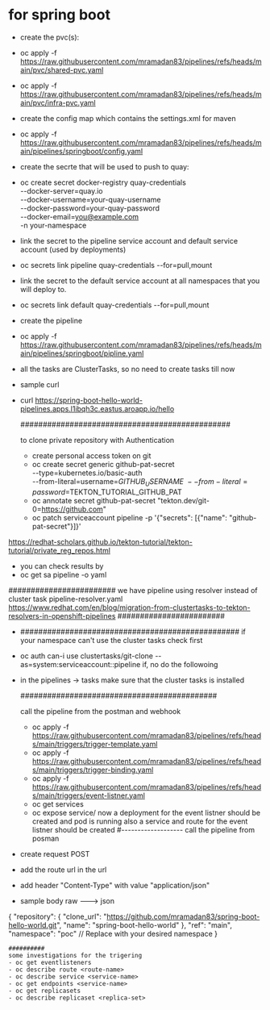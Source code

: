 # for spring boot
- create the pvc(s):
- oc apply -f https://raw.githubusercontent.com/mramadan83/pipelines/refs/heads/main/pvc/shared-pvc.yaml
- oc apply -f https://raw.githubusercontent.com/mramadan83/pipelines/refs/heads/main/pvc/infra-pvc.yaml
- create the config map which contains the settings.xml for maven
- oc apply -f https://raw.githubusercontent.com/mramadan83/pipelines/refs/heads/main/pipelines/springboot/config.yaml
- create the secrte that will be used to push to quay:
- oc create secret docker-registry quay-credentials \
  --docker-server=quay.io \
  --docker-username=your-quay-username \
  --docker-password=your-quay-password \
  --docker-email=you@example.com \
  -n your-namespace
- link the secret to  the pipeline service account and default service account (used by deployments)
- oc secrets link pipeline quay-credentials --for=pull,mount
- link the secret to the default service account at all namespaces that you will deploy to.
- oc secrets link default quay-credentials --for=pull,mount
- create the pipeline
- oc apply -f https://raw.githubusercontent.com/mramadan83/pipelines/refs/heads/main/pipelines/springboot/pipline.yaml
- all the tasks are ClusterTasks, so no need to create tasks till now

- sample curl
- curl https://spring-boot-hello-world-pipelines.apps.l1ibqh3c.eastus.aroapp.io/hello

  ###############################################

  to clone private repository with Authentication
  - create personal access token on git
  - oc create secret generic github-pat-secret \
    --type=kubernetes.io/basic-auth \
    --from-literal=username=$GITHUB_USERNAME \
    --from-literal=password=$TEKTON_TUTORIAL_GITHUB_PAT
  - oc annotate secret github-pat-secret "tekton.dev/git-0=https://github.com"
  - oc patch serviceaccount pipeline -p '{"secrets": [{"name": "github-pat-secret"}]}'

 https://redhat-scholars.github.io/tekton-tutorial/tekton-tutorial/private_reg_repos.html
 
  - you can check results by
  - oc get sa pipeline -o yaml

########################
we  have pipeline using resolver instead of cluster task pipeline-resolver.yaml
https://www.redhat.com/en/blog/migration-from-clustertasks-to-tekton-resolvers-in-openshift-pipelines
########################
- #################################################
if your namespace can't use the cluster tasks
check first
- oc auth can-i use clustertasks/git-clone --as=system:serviceaccount:<your-namespace>:pipeline
if, no do the followoing
- in the pipelines -> tasks make sure that the cluster tasks is installed

  ############################################

  call the pipeline from the postman and webhook
  - oc apply -f https://raw.githubusercontent.com/mramadan83/pipelines/refs/heads/main/triggers/trigger-template.yaml
  - oc apply -f https://raw.githubusercontent.com/mramadan83/pipelines/refs/heads/main/triggers/trigger-binding.yaml
  - oc apply -f https://raw.githubusercontent.com/mramadan83/pipelines/refs/heads/main/triggers/event-listner.yaml
  - oc get services
  - oc expose service/<event-listner-created-service-name>
  now a deployment for the event listner should be created and pod is running
  also a service and route for the event listner should be created
#-------------------
call the pipeline from posman
- create request POST
- add the route url in the url
- add header "Content-Type" with value "application/json"
- sample body raw ---> json

{
  "repository": {
    "clone_url": "https://github.com/mramadan83/spring-boot-hello-world.git",
    "name": "spring-boot-hello-world"
  },
  "ref": "main",
  "namespace": "poc"  // Replace with your desired namespace
}

    ##########
    some investigations for the trigering
    - oc get eventlisteners
    - oc describe route <route-name>
    - oc describe service <service-name>
    - oc get endpoints <service-name>
    - oc get replicasets
    - oc describe replicaset <replica-set>
